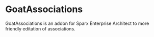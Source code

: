 # GoatAssociations

GoatAssociations is an addon for Sparx Enterprise Architect to more friendly editation of associations.

